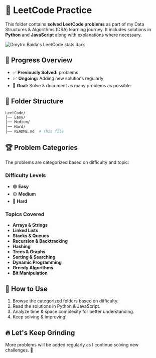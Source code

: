 # 📌 LeetCode Practice

This folder contains **solved LeetCode problems** as part of my Data Structures & Algorithms (DSA) learning journey. It includes solutions in **Python** and **JavaScript** along with explanations where necessary.

![Dmytro Baida's LeetCode stats dark](https://leetcode-badge-sage.vercel.app/badge/Zo3rb?theme=dark&bgColor=282828)

## 📖 Progress Overview

- ✅ **Previously Solved:** problems
- 📈 **Ongoing:** Adding new solutions regularly
- 🎯 **Goal:** Solve & document as many problems as possible

## 📂 Folder Structure

```bash
LeetCode/
│── Easy/
│── Medium/
│── Hard/
│── README.md  # This file
```

## 🏆 Problem Categories

The problems are categorized based on difficulty and topic:

### **Difficulty Levels**

- 🟢 **Easy**
- 🟡 **Medium**
- 🔴 **Hard**

### **Topics Covered**

- **Arrays & Strings**
- **Linked Lists**
- **Stacks & Queues**
- **Recursion & Backtracking**
- **Hashing**
- **Trees & Graphs**
- **Sorting & Searching**
- **Dynamic Programming**
- **Greedy Algorithms**
- **Bit Manipulation**

## 🚀 How to Use

1. Browse the categorized folders based on difficulty.
2. Read the solutions in Python & JavaScript.
3. Analyze time & space complexity for better understanding.
4. Keep solving & improving!

## 🔥 Let's Keep Grinding

More problems will be added regularly as I continue solving new challenges. 🚀
